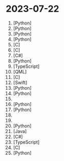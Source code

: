 # 2023-07-22

1. [](https://github.comundefined "Inference code for LLaMA models") [Python]
2. [](https://github.comundefined "Advanced Python Mastery (course by @dabeaz)") [Python]
3. [](https://github.comundefined "Examples and recipes for Llama 2 model") [Python]
4. [](https://github.comundefined "") [Python]
5. [](https://github.comundefined "Port of Facebook's LLaMA model in C/C++") [C]
6. [](https://github.comundefined "Get up and running with large language models locally") [C]
7. [](https://github.comundefined "Clean Architecture Template for .NET 7.0 WebApi built with Multitenancy Support.") [C#]
8. [](https://github.comundefined "Large-scale Self-supervised Pre-training Across Tasks, Languages, and Modalities") [Python]
9. [](https://github.comundefined "Building a modern alternative to Salesforce. 🌟 You can star to support our work!") [TypeScript]
10. [](https://github.comundefined "A good looking terminal emulator which mimics the old cathode display...") [QML]
11. [](https://github.comundefined "Monitor your servers, containers, and applications, in high-resolution and in real-time!") [C]
12. [](https://github.comundefined "🎙️🤖Create, Customize and Talk to your AI Character/Companion in Realtime (All in One Codebase!). Have a natural seamless conversation with AI everywhere (mobile, web and terminal) using LLM OpenAI GPT3.5/4, Anthropic Claude2, Chroma Vector DB, Whisper Speech2Text, ElevenLabs Text2Speech🎙️🤖") [Swift]
13. [](https://github.comundefined "Open source implementation of the ChatGPT Code Interpreter 👾") [Python]
14. [](https://github.comundefined "low-cost, high-efficiency, easy-to-implement") [Python]
15. [](https://github.comundefined "中文LLaMA-2 & Alpaca-2大语言模型 (Chinese LLaMA-2 & Alpaca-2 LLMs)") 
16. [](https://github.comundefined "大麦网抢票脚本") [Python]
17. [](https://github.comundefined "Repo for adapting Meta LlaMA2 in Chinese! META最新发布的LlaMA2的汉化版！ （完全开源可商用）") [Python]
18. [](https://github.comundefined "👩🏿‍💻👨🏾‍💻👩🏼‍💻👨🏽‍💻👩🏻‍💻中国独立开发者项目列表 -- 分享大家都在做什么") 
19. [](https://github.comundefined "") 
20. [](https://github.comundefined "LLaMA v2 Chatbot") [Python]
21. [](https://github.comundefined "A blazing fast multi-language serialization framework powered by jit and zero-copy") [Java]
22. [](https://github.comundefined ".NET MAUI is the .NET Multi-platform App UI, a framework for building native device applications spanning mobile, tablet, and desktop.") [C#]
23. [](https://github.comundefined "") [TypeScript]
24. [](https://github.comundefined "A new bootable USB solution.") [C]
25. [](https://github.comundefined "A gradio web UI for running Large Language Models like LLaMA, llama.cpp, GPT-J, Pythia, OPT, and GALACTICA.") [Python]
